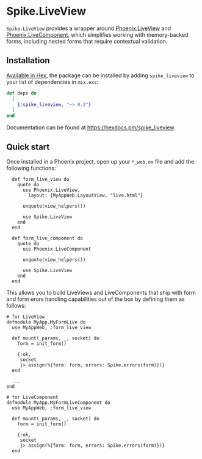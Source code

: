 # Spike.LiveView

`Spike.LiveView` provides a wrapper around
[Phoenix.LiveView](https://hexdocs.pm/phoenix_live_view/Phoenix.LiveView.html) and
[Phoenix.LiveComponent](https://hexdocs.pm/phoenix_live_view/Phoenix.LiveComponent.html),
which simplifies working with memory-backed forms, including nested forms that require
contextual validation.

## Installation

[Available in Hex](https://hex.pm/packages/spike_liveview), the package can be installed
by adding `spike_liveview` to your list of dependencies in `mix.exs`:

```elixir
def deps do
  [
    {:spike_liveview, "~> 0.2"}
  ]
end
```

Documentation can be found at <https://hexdocs.pm/spike_liveview>.

## Quick start

Once installed in a Phoenix project, open up your `*_web.ex` file and add the following
functions:

```
  def form_live_view do
    quote do
      use Phoenix.LiveView,
        layout: {MyAppWeb.LayoutView, "live.html"}

      unquote(view_helpers())

      use Spike.LiveView
    end
  end

  def form_live_component do
    quote do
      use Phoenix.LiveComponent

      unquote(view_helpers())

      use Spike.LiveView
    end
  end
```

This allows you to build LiveViews and LiveComponents that ship with form and form erors handling
capabilities out of the box by defining them as follows:

```
# for LiveView
defmodule MyApp.MyFormLive do
  use MyAppWeb, :form_live_view

  def mount(_params, _, socket) do
    form = init_form()

    {:ok,
     socket
     |> assign(%{form: form, errors: Spike.errors(form)})}
  end

  ...
end

# for LiveComponent
defmodule MyApp.MyFormLiveComponent do
  use MyAppWeb, :form_live_view

  def mount(_params, _, socket) do
    form = init_form()

    {:ok,
     socket
     |> assign(%{form: form, errors: Spike.errors(form)})}
  end
```


